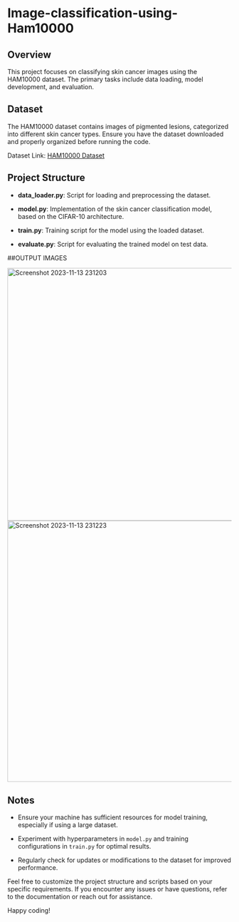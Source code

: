 # Image-classification-using-Ham10000

## Overview

This project focuses on classifying skin cancer images using the HAM10000 dataset. The primary tasks include data loading, model development, and evaluation.

## Dataset

The HAM10000 dataset contains images of pigmented lesions, categorized into different skin cancer types. Ensure you have the dataset downloaded and properly organized before running the code.

Dataset Link: [HAM10000 Dataset](https://www.kaggle.com/datasets/kmader/skin-cancer-mnist-ham10000)

## Project Structure

- **data_loader.py**: Script for loading and preprocessing the dataset.
  
- **model.py**: Implementation of the skin cancer classification model, based on the CIFAR-10 architecture.

- **train.py**: Training script for the model using the loaded dataset.

- **evaluate.py**: Script for evaluating the trained model on test data.

##OUTPUT IMAGES

<img width="567" alt="Screenshot 2023-11-13 231203" src="https://github.com/vish1108/Image-classification-using-Ham10000/assets/68471486/1a924e71-4550-4263-b56a-b4c10ac9b305">

<img width="586" alt="Screenshot 2023-11-13 231223" src="https://github.com/vish1108/Image-classification-using-Ham10000/assets/68471486/03f7d410-09f7-4cde-94a3-3c51fa26e188">



## Notes

- Ensure your machine has sufficient resources for model training, especially if using a large dataset.

- Experiment with hyperparameters in `model.py` and training configurations in `train.py` for optimal results.

- Regularly check for updates or modifications to the dataset for improved performance.

Feel free to customize the project structure and scripts based on your specific requirements. If you encounter any issues or have questions, refer to the documentation or reach out for assistance.

Happy coding!

